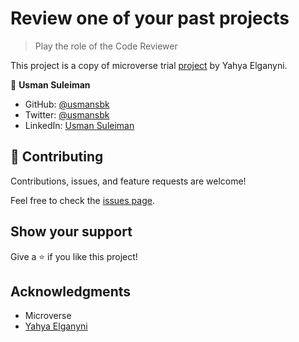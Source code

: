 # Review one of your past projects

> Play the role of the Code Reviewer

This project is a copy of microverse trial [project](https://github.com/yahyaelganyni1/yahya-fortunatus) by Yahya Elganyni.

👤 **Usman Suleiman**

- GitHub: [@usmansbk](https://github.com/usmansbk)
- Twitter: [@usmansbk](https://twitter.com/usmansbk)
- LinkedIn: [Usman Suleiman](https://www.linkedin.com/in/usman-suleiman-82b444140/)

## 🤝 Contributing

Contributions, issues, and feature requests are welcome!

Feel free to check the [issues page](../../issues/).

## Show your support

Give a ⭐️ if you like this project!

## Acknowledgments

- Microverse
- [Yahya Elganyni](https://github.com/yahyaelganyni1)
